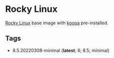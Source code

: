 # Rocky Linux

[Rocky Linux][] base image with [koopa][] pre-installed.

## Tags

- 8.5.20220308-minimal (**latest**; 8; 8.5; minimal)

[centos]: https://www.centos.org/
[koopa]: https://koopa.acidgenomics.com/
[rocky linux]: https://rockylinux.org/
